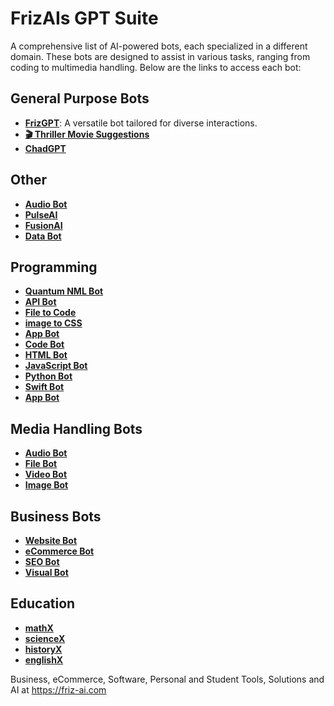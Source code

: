 # FrizAIs GPT Suite

A comprehensive list of AI-powered bots, each specialized in a different domain. These bots are designed to assist in various tasks, ranging from coding to multimedia handling. Below are the links to access each bot:

## General Purpose Bots
- **[FrizGPT](https://chat.openai.com/g/g-uR3SXTMg5-frizgpt)**: A versatile bot tailored for diverse interactions.
- **[🎬 Thriller Movie Suggestions](https://chat.openai.com/g/g-wqfSE3t2E-thriller-movie-suggestions)**
- **[ChadGPT](https://chat.openai.com/g/g-nnhXz9cG3-chadgpt)**

## Other
- **[Audio Bot](https://chat.openai.com/g/g-yDTEuJp6u-audio-bot)**
- **[PulseAI](https://chat.openai.com/g/g-2JkpYOv1k-pulseai)**
- **[FusionAI](https://chat.openai.com/g/g-nWyUBKFQV-fusionai)**
- **[Data Bot](https://chat.openai.com/g/g-CLaI7BZ3K-data-bot)**

## Programming
- **[Quantum NML Bot](https://chat.openai.com/g/g-KcceBEg1a-quantum-nml-bot)**
- **[API Bot](https://chat.openai.com/g/g-b23IMyWIG-api-bot)**
- **[File to Code](https://chat.openai.com/g/g-wOgPtRGuw-file-to-code)**
- **[image to CSS](https://chat.openai.com/g/g-VDV5iwHhs-image-to-css)**
- **[App Bot](https://chat.openai.com/g/g-1rXzQ8VPR-app-bot-1-10)**
- **[Code Bot](https://chat.openai.com/g/g-KcceBEg1a-audio-bot-1-10)**
- **[HTML Bot](https://chat.openai.com/g/g-P0U132xdJ-html-bot-1-10)**
- **[JavaScript Bot](https://chat.openai.com/g/g-38aOr4N7B-javascript-bot-1-10)**
- **[Python Bot](https://chat.openai.com/g/g-38aOr4N7B-javascript-bot-1-10)** 
- **[Swift Bot](https://chat.openai.com/g/g-8Wk0lfhWN-swift-bot-1-10)**
- **[App Bot](https://chat.openai.com/g/g-1rXzQ8VPR-app-bot)**

## Media Handling Bots
- **[Audio Bot](https://chat.openai.com/g/g-KcceBEg1a-audio-bot-1-10)**
- **[File Bot](https://chat.openai.com/g/g-CLaI7BZ3K-file-bot-1-10)**
- **[Video Bot](https://chat.openai.com/g/g-2XrHyBZl9-video-bot-1-10)**
- **[Image Bot](https://chat.openai.com/g/g-wm23CWhvT-image-bot-1-10)**

## Business Bots
- **[Website Bot](https://chat.openai.com/g/g-nDGxsUnk6-website-bot-1-10)**
- **[eCommerce Bot](https://chat.openai.com/g/g-QssOI3UrQ-ecommerce-bot-1-10)**
- **[SEO Bot](https://chat.openai.com/g/g-QT0NhHyar-seo-bot-1-10)**
- **[Visual Bot](https://chat.openai.com/g/g-kIpEPPbVH-visual-bot-1-10)**

## Education
- **[mathX](https://chat.openai.com/g/g-pboBtUZp3-mathx)**
- **[scienceX](https://chat.openai.com/g/g-b23IMyWIG-sciencex)**
- **[historyX](https://chat.openai.com/g/g-CorWeq0is-historyx)**
- **[englishX](https://chat.openai.com/g/g-ShAKsPy4K-englishx)**

Business, eCommerce, Software, Personal and Student Tools, Solutions and AI at https://friz-ai.com
